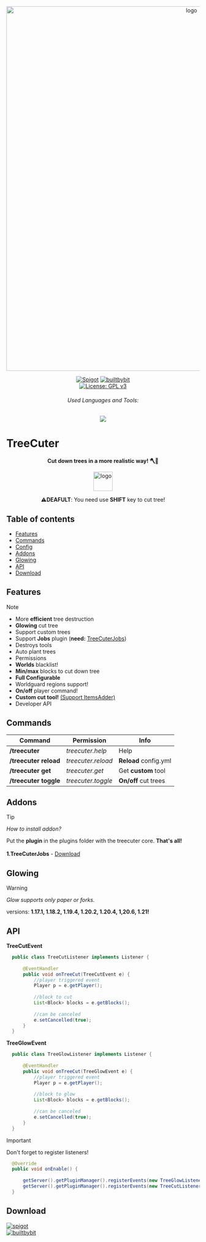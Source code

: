 <div align="center">
  
  <a href="https://github.com/Norbit4/TreeCuter/" target="_blank" rel="noreferrer"> 
  <img src="https://github.com/Norbit4/TreeCuter/assets/46154743/90006b9b-da83-4dd6-b4ef-56c0b336c97c" width=950" alt="logo"/></a>

  [![Spigot](https://img.shields.io/badge/Download-Spigot-gold.svg)](https://www.spigotmc.org/resources/treecuter.110213/) 
  [![builtbybit](https://img.shields.io/badge/Download-BuiltByBit-blue.svg)](https://builtbybit.com/resources/treecuter-cut-down-trees.32962/)                                                                                                          
  [![License: GPL v3](https://img.shields.io/badge/license-GPLv3-orange.svg)](https://github.com/Norbit4/TreeCuter/blob/master/LICENSE)                                                                                                                

  <h6 align="center">Used Languages and Tools:</h6>
  
  <p align="center">
  <a href="https://skillicons.dev">
    <img src="https://skillicons.dev/icons?i=java,idea"/>
  </a>    
 </p>
</p>
</div> 

<h1 align="left"><b>TreeCuter</b></h1>

<p align="left">

<div align="center">    
                   
  **Cut down trees in a more realistic way! 🪓🌳**    
                  

  <a href="https://github.com/Norbit4/TreeCuter/" target="_blank" rel="noreferrer"> 
  <img src="https://github.com/Norbit4/TreeCuter/assets/46154743/8f97482e-d239-427c-8398-c61ba2c815ed" width=50" alt="logo"/></a>
                                                                                                                
  ⚠️**DEAFULT**: You need use **SHIFT** key to cut tree!
</div> 
 

<h2 align="left" id="content">Table of contents</h2>

- [Features](#features)
- [Commands](#commands)
- [Config](https://github.com/Norbit4/TreeCuter/blob/master/src/main/resources/config.yml)
- [Addons](#addons)
- [Glowing](#glowing)
- [API](#api)
- [Download](#download)

<h2 align="left" id="features">Features</h2>

> [!note]
> - More **efficient** tree destruction
> - **Glowing** cut tree
> - Support custom trees
> - Support **Jobs** plugin (**need:** [TreeCuterJobs](https://www.spigotmc.org/resources/%E2%9C%A8treecuterjobs%E2%9C%A8-addon-%E2%9C%85.113357/))
> - Destroys tools
> - Auto plant trees
> - Permissions
> - **Worlds** blacklist!
> - **Min/max** blocks to cut down tree
> - **Full Configurable**
> - Worldguard regions support!
> - **On/off** player command!
> - **Custom cut tool!** [(Support ItemsAdder)](https://www.spigotmc.org/resources/%E2%9C%A8itemsadder%E2%AD%90emotes-mobs-items-armors-hud-gui-emojis-blocks-wings-hats-liquids.73355/)
> - Developer API

  
<h2 align="left" id="commands">Commands</h2>

Command | Permission | Info | 
--- | --- | --- |
**/treecuter** | *treecuter.help* | Help  |
**/treecuter reload** | *treecuter.reload* | **Reload** config.yml  |
**/treecuter get** | *treecuter.get* | Get **custom** tool  |
**/treecuter toggle** | *treecuter.toggle* | **On/off** cut trees  |

  
<h2 align="left" id="addons">Addons</h2>

> [!TIP]
> *How to install addon?*

Put the **plugin** in the plugins folder with the treecuter core. **That's all!**
<br><br>
**1.TreeCuterJobs** - [Download](https://www.spigotmc.org/resources/%E2%9C%A8treecuterjobs%E2%9C%A8-addon-%E2%9C%85.113357/)


<h2 align="left" id="glowing">Glowing</h2>                                                                                                                        

> [!WARNING]
> *Glow supports only paper or forks.*

versions: **1.17.1, 1.18.2, 1.19.4, 1.20.2, 1.20.4, 1,20.6, 1.21!**        

<h2 align="left" id="api">API</h2>     

**TreeCutEvent**
```java
  public class TreeCutListener implements Listener {
  
      @EventHandler
      public void onTreeCut(TreeCutEvent e) {
          //player triggered event
          Player p = e.getPlayer();
  
          //block to cut
          List<Block> blocks = e.getBlocks();
  
          //can be canceled
          e.setCancelled(true);
      }
  } 
```

**TreeGlowEvent**
```java
  public class TreeGlowListener implements Listener {
  
      @EventHandler
      public void onTreeCut(TreeGlowEvent e) {
          //player triggered event
          Player p = e.getPlayer();
  
          //block to glow
          List<Block> blocks = e.getBlocks();
  
          //can be canceled
          e.setCancelled(true);
      }
  }
```

> [!IMPORTANT]
> Don't forget to register listeners!

```java
  @Override
  public void onEnable() {
      
      getServer().getPluginManager().registerEvents(new TreeGlowListener(), this);
      getServer().getPluginManager().registerEvents(new TreeCutListener(), this);
  }
```


<h2 align="left" id="download">Download</h2>
 
 [![spigot](https://img.shields.io/badge/Download-Spigot-gold.svg)](https://www.spigotmc.org/resources/treecuter.110213/)    
 [![builtbybit](https://img.shields.io/badge/Download-BuiltByBit-blue.svg)](https://builtbybit.com/resources/treecuter-cut-down-trees.32962/)    

